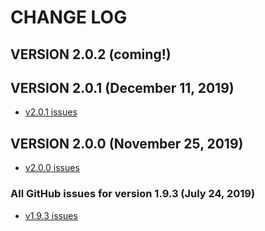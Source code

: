 # CHANGE LOG

## VERSION 2.0.2 (coming!)

## VERSION 2.0.1 (December 11, 2019)
* [v2.0.1 issues](https://github.com/LaSalleSoftware/lsv2-novabackend-pkg/milestone/3?closed=1)

## VERSION 2.0.0 (November 25, 2019)
* [v2.0.0 issues](https://github.com/LaSalleSoftware/lsv2-novabackend-pkg/milestone/2?closed=1)

### All GitHub issues for version 1.9.3 (July 24, 2019)
* [v1.9.3 issues](https://github.com/LaSalleSoftware/lsv2-novabackend-pkg/milestone/1?closed=1)

